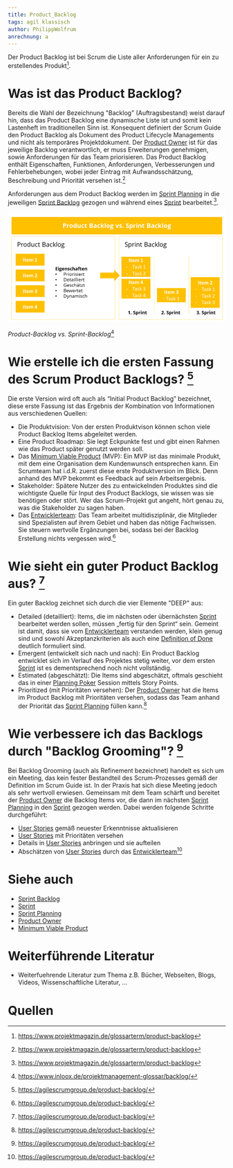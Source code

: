```yaml
---
title: Product_Backlog
tags: agil klassisch
author: PhilippWolfrum
anrechnung: a
---
```


Der Product Backlog ist bei Scrum die Liste aller Anforderungen für ein zu erstellendes Produkt[^1].

# Was ist das Product Backlog?

Bereits die Wahl der Bezeichnung "Backlog" (Auftragsbestand) weist darauf hin, dass das Product Backlog eine dynamische Liste ist und somit kein Lastenheft im traditionellen Sinn ist. Konsequent definiert der Scrum Guide den Product Backlog als Dokument des Product Lifecycle Managements und nicht als temporäres Projektdokument. Der [Product Owner](Product_Owner.md) ist für das jeweilige Backlog verantwortlich, er muss Erweiterungen genehmigen, sowie Anforderungen für das Team priorisieren. Das Product Backlog enthält Eigenschaften, Funktionen, Anforderungen, Verbesserungen und Fehlerbehebungen, wobei jeder Eintrag mit Aufwandsschätzung, Beschreibung und Priorität versehen ist.[^1] 

Anforderungen aus dem Product Backlog werden im [Sprint Planning](Sprint_Planning.md) in die jeweiligen [Sprint Backlog](Sprint_Backlog.md) gezogen und während eines [Sprint](Sprint.md) bearbeitet.[^1]. 

![Product- vs. Sprintbacklog](Product_Backlog/ProductvsSprint.jpg)

*Product-Backlog vs. Sprint-Backlog*[^3]

# Wie erstelle ich die ersten Fassung des Scrum Product Backlogs? [^2]

Die erste Version wird oft auch als “Initial Product Backlog” bezeichnet, diese erste Fassung ist das Ergebnis der Kombination von Informationen aus verschiedenen Quellen:

* Die Produktvision: Von der ersten Produktvison können schon viele Product Backlog Items abgeleitet werden.
* Eine Product Roadmap: Sie legt Eckpunkte fest und gibt einen Rahmen wie das Product später genutzt werden soll.
* Das [Minimum Viable Product](Minimum_Viable_Product.md) (MVP): Ein MVP ist das minimale Produkt, mit dem eine Organisation dem Kundenwunsch entsprechen kann. Ein Scrumteam hat i.d.R. zuerst diese erste Produktversion im Blick. Denn anhand des MVP bekommt es Feedback auf sein Arbeitsergebnis. 
* Stakeholder: Spätere Nutzer des zu entwickelnden Produktes sind die wichtigste Quelle für Input des Product Backlogs, sie wissen was sie benötigen oder stört. Wer das Scrum-Projekt gut angeht, hört genau zu, was die Stakeholder zu sagen haben.
* Das [Entwicklerteam](Development_Team.md): Das Team arbeitet multidisziplinär, die Mitglieder sind Spezialisten auf ihrem Gebiet und haben das nötige Fachwissen. Sie steuern wertvolle Ergänzungen bei, sodass bei der Backlog Erstellung nichts vergessen wird.[^2]

# Wie sieht ein guter Product Backlog aus? [^2]

Ein guter Backlog zeichnet sich durch die vier Elemente "DEEP" aus:

* Detailed (detailliert): Items, die im nächsten oder übernächsten [Sprint](Sprint.md) bearbeitet werden sollen, müssen „fertig für den Sprint“ sein. Gemeint ist damit, dass sie vom [Entwicklerteam](Development_Team.md) verstanden werden, klein genug sind und sowohl Akzeptanzkriterien als auch eine [Definition of Done](Definition_of_Done.de) deutlich formuliert sind.
* Emergent (entwickelt sich nach und nach): Ein Product Backlog entwicklet sich im Verlauf des Projektes stetig weiter, vor dem ersten [Sprint](Sprint.md) ist es dementsprechend noch nicht vollständig.
* Estimated (abgeschätzt): Die Items sind abgeschätzt, oftmals geschieht das in einer [Planning Poker](Planning_Poker.md) Session mittels Story Points.
* Prioritized (mit Prioritäten versehen): Der [Product Owner](Product_Owner.md) hat die Items im Product Backlog mit Prioritäten versehen, sodass das Team anhand der Priorität das [Sprint Planning](Sprint_Planning.md) füllen kann.[^2]

# Wie verbessere ich das Backlogs durch "Backlog Grooming"? [^2]

Bei Backlog Grooming (auch als Refinement bezeichnet) handelt es sich um ein Meeting, das kein fester Bestandteil des Scrum-Prozesses gemäß der Definition im Scrum Guide ist. In der Praxis hat sich diese Meeting jedoch als sehr wertvoll erwiesen. Gemeinsam mit dem Team schärft und bereitet der [Product Owner](Product_Owner.md) die Backlog Items vor, die dann im nächsten [Sprint Planning](Sprint_Planning.md) in den [Sprint](Sprint.md) gezogen werden. Dabei werden folgende Schritte durchgeführt:

* [User Stories](User_Story.md) gemäß neuester Erkenntnisse aktualisieren
* [User Stories](User_Story.md) mit Prioritäten versehen
* Details in [User Stories](User_Story.md) anbringen und sie aufteilen
* Abschätzen von [User Stories](User_Story.md) durch das [Entwicklerteam](Development_Team.md)[^2]

# Siehe auch

* [Sprint Backlog](Sprint_Backlog.md)
* [Sprint](Sprint.md)
* [Sprint Planning](Sprint_Planning.md)
* [Product Owner](Product_Owner.md)
* [Minimum Viable Product](Minimum_Viable_Product.md)


# Weiterführende Literatur

* Weiterfuehrende Literatur zum Thema z.B. Bücher, Webseiten, Blogs, Videos, Wissenschaftliche Literatur, ...

# Quellen

[^1]: https://www.projektmagazin.de/glossarterm/product-backlog 
[^2]: https://agilescrumgroup.de/product-backlog/ 
[^3]: https://www.inloox.de/projektmanagement-glossar/backlog/ 



